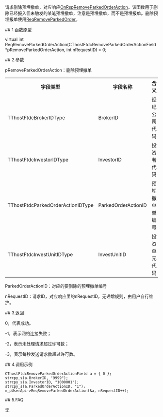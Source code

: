 <p>请求删除预埋撤单，对应响应<a href="../../CTHOSTFTDCTRADERAPI/ONRSPREMOVEPARKEDORDERACTION/">OnRspRemoveParkedOrderAction</a>。该函数用于删除已经报入但未触发的某笔预埋撤单，注意是预埋撤单，而不是预埋报单。删除预埋报单使用<a href="../REQREMOVEPARKEDORDER/">ReqRemoveParkedOrder</a>。</p>
<span class="anchor" id="f64cd62d-0b85-418f-97fd-cf63ff0973d6"></span>
## 1.函数原型
<p>virtual int ReqRemoveParkedOrderAction(CThostFtdcRemoveParkedOrderActionField *pRemoveParkedOrderAction, int nRequestID) = 0;</p>
<span class="anchor" id="b6aea3cb-a495-431e-a882-479ba394cb5b"></span>
## 2.参数
<p>pRemoveParkedOrderAction：删除预埋撤单</p>
<table><tr><th style="TEXT-ALIGN: center;">字段类型</th><th style="TEXT-ALIGN: center;">字段名称</th><th style="TEXT-ALIGN: center;">含义</th><th style="TEXT-ALIGN: center;">值</th></tr><tr><td style="TEXT-ALIGN: left;">TThostFtdcBrokerIDType</td>
<td style="TEXT-ALIGN: left;">BrokerID</td>
<td style="TEXT-ALIGN: left;">经纪公司代码</td>
<td style="TEXT-ALIGN: left;"><strong><font color="#FF0000">必填</font></strong></td>
</tr>
<tr><td style="TEXT-ALIGN: left;">TThostFtdcInvestorIDType</td>
<td style="TEXT-ALIGN: left;">InvestorID</td>
<td style="TEXT-ALIGN: left;">投资者代码</td>
<td style="TEXT-ALIGN: left;"><strong><font color="#FF0000">必填</font></strong></td>
</tr>
<tr><td style="TEXT-ALIGN: left;">TThostFtdcParkedOrderActionIDType</td>
<td style="TEXT-ALIGN: left;">ParkedOrderActionID</td>
<td style="TEXT-ALIGN: left;">预埋撤单单编号</td>
<td style="TEXT-ALIGN: left;"><strong><font color="#FF0000">必填</font></strong></td>
</tr>
<tr><td style="TEXT-ALIGN: left;">TThostFtdcInvestUnitIDType</td>
<td style="TEXT-ALIGN: left;">InvestUnitID</td>
<td style="TEXT-ALIGN: left;">投资单元代码</td>
<td style="TEXT-ALIGN: left;">无</td>
</tr>
</table>
<p>ParkedOrderActionID：对应的要删除的预埋撤单编号</p>
<p>nRequestID：请求ID，对应响应里的nRequestID，无递增规则，由用户自行维护。</p>
<span class="anchor" id="487b7b54-f617-4050-8726-7c72b38a549b"></span>
## 3.返回
<p>0，代表成功。</p>
<p>-1，表示网络连接失败；</p>
<p>-2，表示未处理请求超过许可数；</p>
<p>-3，表示每秒发送请求数超过许可数。</p>
<span class="anchor" id="e004ad68-ba78-40ec-99e2-821bb3077155"></span>
## 4.调用示例
<pre><code>CThostFtdcRemoveParkedOrderActionField a = { 0 };
strcpy_s(a.BrokerID, "9999");
strcpy_s(a.InvestorID, "1000001");
strcpy_s(a.ParkedOrderActionID, "1");  
m_pUserApi-&gt;ReqRemoveParkedOrderAction(&amp;a, nRequestID++);
</code></pre>
<span class="anchor" id="986b31d6-0213-40f3-bbf5-948627e14e1c"></span>
## 5.FAQ
<p>无</p>
